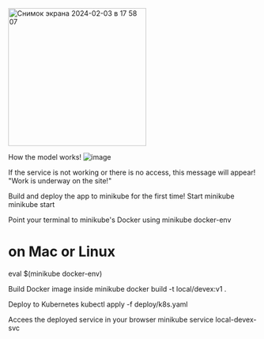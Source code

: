 <img width="279" alt="Снимок экрана 2024-02-03 в 17 58 07" src="https://github.com/maxromanovskii/WebApp_Aplication/assets/151863055/941591eb-c849-403d-8818-d6e8ba6d3ccf">

How the model works!
![image](https://github.com/maxromanovskii/WebApp_Aplication/assets/151863055/4b669e76-e0bb-4903-af80-9640f7a5142b)

If the service is not working or there is no access, this message will appear!
"Work is underway on the site!"

Build and deploy the app to minikube for the first time!
Start minikube
minikube start

Point your terminal to minikube's Docker using minikube docker-env
# on Mac or Linux
eval $(minikube docker-env)

Build Docker image inside minikube
docker build -t local/devex:v1 .

Deploy to Kubernetes
kubectl apply -f deploy/k8s.yaml

Accees the deployed service in your browser
minikube service local-devex-svc

